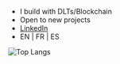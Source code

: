 - I build with DLTs/Blockchain
- Open to new projects
- [LinkedIn](https://www.linkedin.com/in/pxlvre)
- EN | FR | ES


![Top Langs](https://github-readme-stats.vercel.app/api/top-langs/?username=pxlvre&layout=compact&theme=transparent&hide=html,css,makefile,shell,javascript,dockerfile,sql,plpgsql,bash,zsh,yaml,yml,jsx,mjs,json,markdown,md,xml,ini,toml,coffeescript,batchfile,cmd&langs_count=8)

